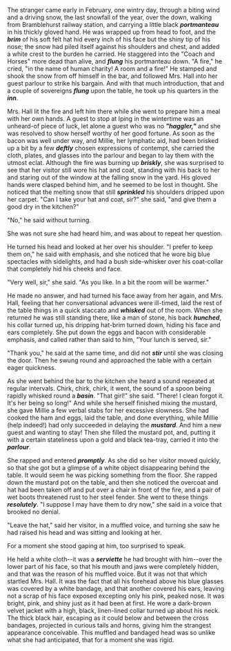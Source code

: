 The stranger came early in February, one wintry day, through a biting wind and a driving snow, the last snowfall of the year, over the down, walking from Bramblehurst railway station, and carrying a little black ***portmanteau*** in his thickly gloved hand. He was wrapped up from head to foot, and the ***brim*** of his soft felt hat hid every inch of his face but the shiny tip of his nose; the snow had piled itself against his shoulders and chest, and added a white crest to the burden he carried. He staggered into the "Coach and Horses" more dead than alive, and ***flung*** his portmanteau down. "A fire," he cried, "in the name of human charity! A room and a fire!" He stamped and shook the snow from off himself in the bar, and followed Mrs. Hall into her guest parlour to strike his bargain. And with that much introduction, that and a couple of sovereigns _**flung**_ upon the table, he took up his quarters in the _**inn**_.

Mrs. Hall lit the fire and left him there while she went to prepare him a meal with her own hands. A guest to stop at Iping in the wintertime was an unheard-of piece of luck, let alone a guest who was no ***"haggler,"*** and she was resolved to show herself worthy of her good fortune. As soon as the bacon was well under way, and Millie, her lymphatic aid, had been brisked up a bit by a few **_deftly_** chosen expressions of contempt, she carried the cloth, plates, and glasses into the parlour and began to lay them with the utmost eclat. Although the fire was burning up **_briskly_**, she was surprised to see that her visitor still wore his hat and coat, standing with his back to her and staring out of the window at the falling snow in the yard. His gloved hands were clasped behind him, and he seemed to be lost in thought. She noticed that the melting snow that still **_sprinkled_** his shoulders dripped upon her carpet. "Can I take your hat and coat, sir?" she said, "and give them a good dry in the kitchen?"

"No," he said without turning.

She was not sure she had heard him, and was about to repeat her question.

He turned his head and looked at her over his shoulder. "I prefer to keep them on," he said with emphasis, and she noticed that he wore big blue spectacles with sidelights, and had a bush side-whisker over his coat-collar that completely hid his cheeks and face.

"Very well, sir," she said. "As you like. In a bit the room will be warmer."

He made no answer, and had turned his face away from her again, and Mrs. Hall, feeling that her conversational advances were ill-timed, laid the rest of the table things in a quick staccato and _**whisked**_ out of the room. When she returned he was still standing there, like a man of stone, his back _**hunched**_, his collar turned up, his dripping hat-brim turned down, hiding his face and ears completely. She put down the eggs and bacon with considerable emphasis, and called rather than said to him, "Your lunch is served, sir."

"Thank you," he said at the same time, and did not _**stir**_ until she was closing the door. Then he swung round and approached the table with a certain eager quickness.

As she went behind the bar to the kitchen she heard a sound repeated at regular intervals. Chirk, chirk, chirk, it went, the sound of a spoon being rapidly whisked round a _**basin**_. "That girl!" she said. "There! I clean forgot it. It's her being so long!" And while she herself finished mixing the mustard, she gave Millie a few verbal stabs for her excessive slowness. She had cooked the ham and eggs, laid the table, and done everything, while Millie (help indeed!) had only succeeded in delaying the _**mustard**_. And him a new guest and wanting to stay! Then she filled the mustard pot, and, putting it with a certain stateliness upon a gold and black tea-tray, carried it into the _**parlour**_.

She rapped and entered _**promptly**_. As she did so her visitor moved quickly, so that she got but a glimpse of a white object disappearing behind the table. It would seem he was picking something from the floor. She rapped down the mustard pot on the table, and then she noticed the overcoat and hat had been taken off and put over a chair in front of the fire, and a pair of wet boots threatened rust to her steel fender. She went to these things _**resolutely**_. "I suppose I may have them to dry now," she said in a voice that brooked no denial.

"Leave the hat," said her visitor, in a muffled voice, and turning she saw he had raised his head and was sitting and looking at her.

For a moment she stood gaping at him, too surprised to speak.

He held a white cloth--it was a _**serviette**_ he had brought with him--over the lower part of his face, so that his mouth and jaws were completely hidden, and that was the reason of his muffled voice. But it was not that which startled Mrs. Hall. It was the fact that all his forehead above his blue glasses was covered by a white bandage, and that another covered his ears, leaving not a scrap of his face exposed excepting only his pink, peaked nose. It was bright, pink, and shiny just as it had been at first. He wore a dark-brown velvet jacket with a high, black, linen-lined collar turned up about his neck. The thick black hair, escaping as it could below and between the cross bandages, projected in curious tails and horns, giving him the strangest appearance conceivable. This muffled and bandaged head was so unlike what she had anticipated, that for a moment she was rigid.
